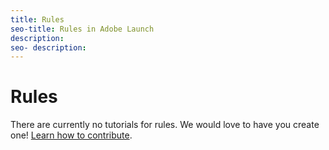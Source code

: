 ```yaml
---
title: Rules
seo-title: Rules in Adobe Launch
description: 
seo- description: 
---
```


# Rules

There are currently no tutorials for rules. We would love to have you create one! [Learn how to contribute](/contributing.md).

